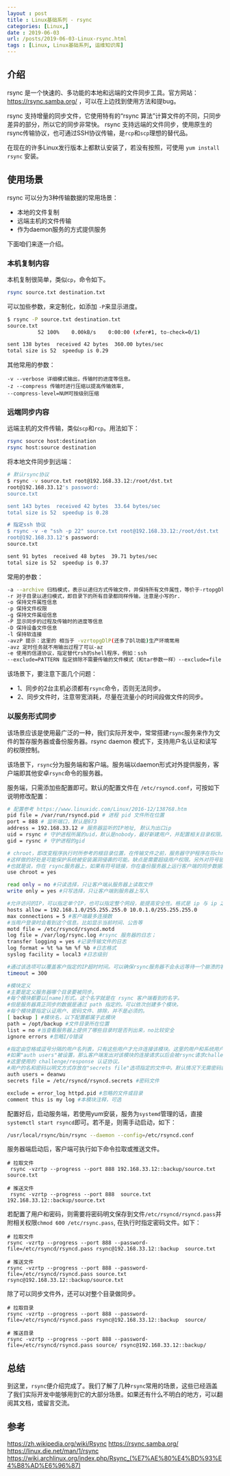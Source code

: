 ```yaml
---
layout : post
title : Linux基础系列 - rsync
categories: [Linux,] 
date : 2019-06-03
url: /posts/2019-06-03-Linux-rsync.html 
tags : [Linux, Linux基础系列, 运维知识库]
---
```


## 介绍

rsync 是一个快速的、多功能的本地和远端的文件同步工具。官方网站：https://rsync.samba.org/ ，可以在上边找到使用方法和提bug。

rsync 支持增量的同步文件，它使用特有的“rsync 算法”计算文件的不同，只同步差异的部分，所以它的同步非常快。
rsync 支持远端的文件同步，使用原生的rsync传输协议，也可通过SSH协议传输，是`rcp`和`scp`理想的替代品。

在现在的许多Linux发行版本上都默认安装了，若没有按照，可使用 `yum install rsync` 安装。

## 使用场景

rsync 可以分为3种传输数据的常用场景：

- 本地的文件复制
- 远端主机的文件传输
- 作为daemon服务的方式提供服务

下面咱们来逐一介绍。

### 本机复制内容

本机复制很简单，类似`cp`，命令如下。

```bash
rsync source.txt destination.txt 
```

可以加些参数，来定制化，如添加 `-P`来显示进度。

```bash
$ rsync -P source.txt destination.txt
source.txt
          52 100%    0.00kB/s    0:00:00 (xfer#1, to-check=0/1)

sent 138 bytes  received 42 bytes  360.00 bytes/sec
total size is 52  speedup is 0.29
```

其他常用的参数：

```
-v --verbose 详细模式输出，传输时的进度等信息。
-z --compress 传输时进行压缩以提高传输效率,
--compress-level=NUM可按级别压缩

```

### 远端同步内容

远端主机的文件传输，类似`scp`和`rcp`。用法如下：

```bash
rsync source host:destination
rsync host:source destination
```

将本地文件同步到远端：

```bash
# 默认rsync协议
$ rsync -v source.txt root@192.168.33.12:/root/dst.txt
root@192.168.33.12's password:
source.txt

sent 143 bytes  received 42 bytes  33.64 bytes/sec
total size is 52  speedup is 0.28

# 指定ssh 协议
$ rsync -v -e "ssh -p 22" source.txt root@192.168.33.12:/root/dst.txt
root@192.168.33.12's password:
source.txt

sent 91 bytes  received 48 bytes  39.71 bytes/sec
total size is 52  speedup is 0.37
```

常用的参数：

```bash
-a --archive 归档模式，表示以递归方式传输文件，并保持所有文件属性，等价于-rtopgDl
-r 对子目录以递归模式，即目录下的所有目录都同样传输，注意是小写的r.
-o 保持文件属性信息
-p 保持文件权限
-g 保持文件属组信息
-P 显示同步的过程及传输时的进度等信息
-D 保持设备文件信息
-l 保持软连接
-avzP 提示：这里的 相当于 -vzrtopgDlP(还多了Dl功能)生产环境常用 
-avz 定时任务就不用输出过程了可以-az
-e 使用的信道协议，指定替代rsh的shell程序，例如：ssh
--exclude=PATTERN 指定排除不需要传输的文件模式（和tar参数一样）--exclude=file（文件名所在的目录文件）（和tar参数一样）--delete 无差异同步，即全部同步。
```

该场景下，要注意下面几个问题：

- 1、同步的2台主机必须都有`rsync`命令，否则无法同步。
- 2、同步文件时，注意带宽消耗，尽量在流量小的时间段做文件的同步。

### 以服务形式同步

该场景应该是使用最广泛的一种，我们实际开发中，常常搭建`rsync`服务来作为文件的暂存服务器或备份服务器。rsync daemon 模式下，支持用户名认证和读写的权限控制。

该场景下，`rsync`分为服务端和客户端。服务端以daemon形式对外提供服务，客户端即其他安卓`rsync`命令的服务器。

服务端，只需添加些配置即可。默认的配置文件在 `/etc/rsyncd.conf`，可按如下说明修改配置：

```bash
# 配置参考 https://www.linuxidc.com/Linux/2016-12/138768.htm
pid file = /var/run/rsyncd.pid # 进程 pid 文件所在位置
port = 888 # 监听端口，默认是873
address = 192.168.33.12 # 服务器监听的IP地址, 默认为出口ip
uid = rsync # 守护进程所属的uid，默认是nobody，最好新建用户，并配置相关目录权限。
gid = rysnc # 守护进程的gid

# chroot，即改变程序执行时所参考的根目录位置，在传输文件之前，服务器守护程序在将chroot 到文件系统中的目录中
#这样做的好处是可能保护系统被安装漏洞侵袭的可能。缺点是需要超级用户权限。另外对符号链接文件，将会排除在外
#也就是说，你在 rsync服务器上，如果有符号链接，你在备份服务器上运行客户端的同步数据时，只会把符号链接名同步下来，并不会同步符号链接的内容
use chroot = yes 

read only = no #只读选择，只让客户端从服务器上读取文件
write only = yes #只写选择，只让客户端到服务器上写入

#允许访问的IP，可以指定单个IP，也可以指定整个网段，能提高安全性。格式是 ip 与 ip 之间、ip 和网段之间、网段和网段之间要用空格隔开；
hosts allow = 192.168.1.0/255.255.255.0 10.0.1.0/255.255.255.0 
max connections = 5 #客户端最多连接数
#当用户登录时会看到这个信息。比如显示当前时间、公告等
motd file = /etc/rsyncd/rsyncd.motd
log file = /var/log/rsync.log #rsync 服务器的日志；
transfer logging = yes #记录传输文件的日志
log format = %t %a %m %f %b #日志格式
syslog facility = local3 #日志级别

#通过该选项可以覆盖客户指定的IP超时时间。可以确保rsync服务器不会永远等待一个崩溃的客户端。超时单位为秒钟，0表示没有超时定义，这也是默认值。对于匿名rsync服务器来说，一个理想的数字是600。
timeout = 300 

#模块定义
#主要是定义服务器哪个目录要被同步。
#每个模块都要以[name]形式。这个名字就是在 rsync 客户端看到的名字。
#但是服务器真正同步的数据是通过 path 指定的。可以依次创建多个模块。
#每个模块要指定认证用户、密码文件、排除，并不是必须的。
[ backup ] #模块名，以下配置都属于此模块
path = /opt/backup #文件目录所在位置
list = no #当查看服务器上提供了哪些目录时是否列出来，no比较安全
ignore errors #忽略I/O错误

#指定由空格或逗号分隔的用户名列表，只有这些用户才允许连接该模块。这里的用户和系统用户没有任何关系，是 rsyncd.secrets 中的用户名！
#如果"auth users"被设置，那么客户端发出对该模块的连接请求以后会被rsync请求challenged进行验证身份。
#这里使用的 challenge/response 认证协议。
#用户的名和密码以明文方式存放在"secrets file"选项指定的文件中。默认情况下无需密码就可以连接模块(也就是匿名方式)。
auth users = deanwu
secrets file = /etc/rsyncd/rsyncd.secrets #密码文件

exclude = error_log httpd.pid #忽略的文件或目录
comment this is my log #本模块注释，可选
```

配置好后，启动服务端，若使用yum安装，服务为`systemd`管理的话，直接 `systemctl start rsyncd`即可。若不是，则需手动启动，如下：

```bash
/usr/local/rsync/bin/rsync --daemon --config=/etc/rsyncd.conf
```

服务器端启动后，客户端可执行如下命令拉取或推送文件。

```
# 拉取文件
 rsync -vzrtp --progress --port 888 192.168.33.12::backup/source.txt  source.txt

# 推送文件
 rsync -vzrtp --progress --port 888  source.txt 192.168.33.12::backup/source.txt 
```

若配置了用户和密码，则需要将密码明文保存到文件`/etc/rsyncd/rsyncd.pass`并附相关权限`chmod 600 /etc/rsync.pass`, 在执行时指定密码文件。如下：

```
# 拉取文件
rsync -vzrtp --progress --port 888 --password-file=/etc/rsyncd/rsyncd.pass rsync@192.168.33.12::backup  source.txt

# 推送文件
rsync -vzrtp --progress --port 888 --password-file=/etc/rsyncd/rsyncd.pass source.txt  rsync@192.168.33.12::backup/source.txt 
```

除了可以同步文件外，还可以对整个目录做同步。

```
# 拉取目录
rsync -vzrtp --progress --port 888 --password-file=/etc/rsyncd/rsyncd.pass rsync@192.168.33.12::backup  source/

# 推送目录
rsync -vzrtp --progress --port 888 --password-file=/etc/rsyncd/rsyncd.pass source/ rsync@192.168.33.12::backup/
```

## 总结

到这里，`rsync`便介绍完成了。我们了解了几种`rsync`常用的场景，这些已经涵盖了我们实际开发中能够用到它的大部分场景。如果还有什么不明白的地方，可以翻阅其文档，或留言交流。

## 参考 
https://zh.wikipedia.org/wiki/Rsync
https://rsync.samba.org/
https://linux.die.net/man/1/rsync
https://wiki.archlinux.org/index.php/Rsync_(%E7%AE%80%E4%BD%93%E4%B8%AD%E6%96%87)